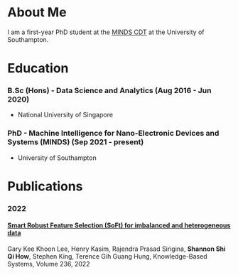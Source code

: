 # About Me

I am a first-year PhD student at the [MINDS CDT](https://www.mindscdt.southampton.ac.uk) at the University of Southampton. 

# Education

### B.Sc (Hons) - Data Science and Analytics  (Aug 2016 - Jun 2020)
* National University of Singapore

### PhD - Machine Intelligence for Nano-Electronic Devices and Systems (MINDS) (Sep 2021 - present)
* University of Southampton

# Publications

### 2022
#### [Smart Robust Feature Selection (SoFt) for imbalanced and heterogeneous data](https://doi.org/10.1016/j.knosys.2021.107197)
Gary Kee Khoon Lee, Henry Kasim, Rajendra Prasad Sirigina, **Shannon Shi Qi How**, Stephen King, Terence Gih Guang Hung,
Knowledge-Based Systems, Volume 236, 2022


